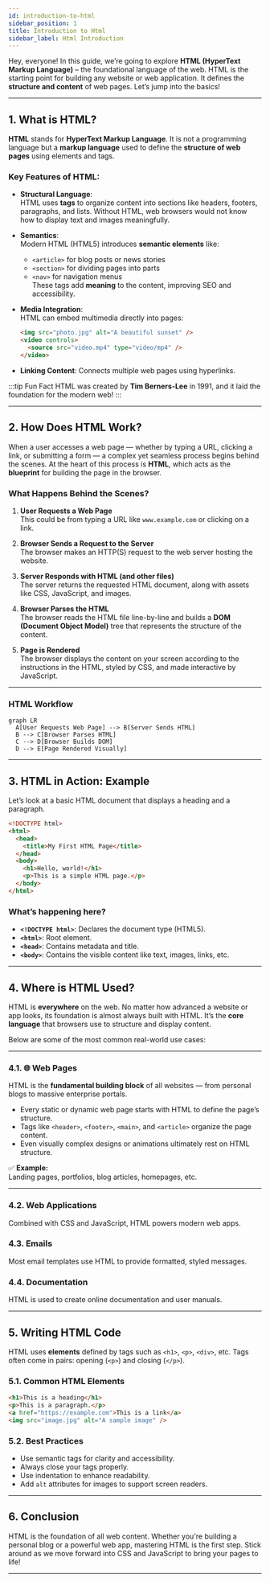 ```yaml
---
id: introduction-to-html
sidebar_position: 1
title: Introduction to Html
sidebar_label: Html Introduction
---
```


Hey, everyone!  In this guide, we’re going to explore **HTML (HyperText Markup Language)** – the foundational language of the web. HTML is the starting point for building any website or web application. It defines the **structure and content** of web pages. Let’s jump into the basics!

---

## 1. What is HTML?

**HTML** stands for **HyperText Markup Language**. It is not a programming language but a **markup language** used to define the **structure of web pages** using elements and tags.

### Key Features of HTML:


- **Structural Language**:  
  HTML uses **tags** to organize content into sections like headers, footers, paragraphs, and lists. Without HTML, web browsers would not know how to display text and images meaningfully.

- **Semantics**:  
  Modern HTML (HTML5) introduces **semantic elements** like:
  - `<article>` for blog posts or news stories
  - `<section>` for dividing pages into parts
  - `<nav>` for navigation menus  
  These tags add **meaning** to the content, improving SEO and accessibility.

- **Media Integration**:  
  HTML can embed multimedia directly into pages:
  
  ```html
  <img src="photo.jpg" alt="A beautiful sunset" />
  <video controls>
    <source src="video.mp4" type="video/mp4" />
  </video>
- **Linking Content**: Connects multiple web pages using hyperlinks.

:::tip Fun Fact
HTML was created by **Tim Berners-Lee** in 1991, and it laid the foundation for the modern web!
:::

---
## 2. How Does HTML Work?

When a user accesses a web page — whether by typing a URL, clicking a link, or submitting a form — a complex yet seamless process begins behind the scenes. At the heart of this process is **HTML**, which acts as the **blueprint** for building the page in the browser.

### What Happens Behind the Scenes?

1. **User Requests a Web Page**  
   This could be from typing a URL like `www.example.com` or clicking on a link.

2. **Browser Sends a Request to the Server**  
   The browser makes an HTTP(S) request to the web server hosting the website.

3. **Server Responds with HTML (and other files)**  
   The server returns the requested HTML document, along with assets like CSS, JavaScript, and images.

4. **Browser Parses the HTML**  
   The browser reads the HTML file line-by-line and builds a **DOM (Document Object Model)** tree that represents the structure of the content.

5. **Page is Rendered**  
   The browser displays the content on your screen according to the instructions in the HTML, styled by CSS, and made interactive by JavaScript.

---

### HTML Workflow

```mermaid
graph LR
  A[User Requests Web Page] --> B[Server Sends HTML]
  B --> C[Browser Parses HTML]
  C --> D[Browser Builds DOM]
  D --> E[Page Rendered Visually]
```

---

## 3. HTML in Action: Example

Let’s look at a basic HTML document that displays a heading and a paragraph.

```html
<!DOCTYPE html>
<html>
  <head>
    <title>My First HTML Page</title>
  </head>
  <body>
    <h1>Hello, world!</h1>
    <p>This is a simple HTML page.</p>
  </body>
</html>
```

### What’s happening here?
- **`<!DOCTYPE html>`**: Declares the document type (HTML5).
- **`<html>`**: Root element.
- **`<head>`**: Contains metadata and title.
- **`<body>`**: Contains the visible content like text, images, links, etc.

---

## 4. Where is HTML Used?

HTML is **everywhere** on the web. No matter how advanced a website or app looks, its foundation is almost always built with HTML. It’s the **core language** that browsers use to structure and display content.

Below are some of the most common real-world use cases:

---
### 4.1. 🌐 Web Pages

HTML is the **fundamental building block** of all websites — from personal blogs to massive enterprise portals.

- Every static or dynamic web page starts with HTML to define the page’s structure.
- Tags like `<header>`, `<footer>`, `<main>`, and `<article>` organize the page content.
- Even visually complex designs or animations ultimately rest on HTML structure.

✅ **Example:**  
Landing pages, portfolios, blog articles, homepages, etc.

---
### 4.2. Web Applications
Combined with CSS and JavaScript, HTML powers modern web apps.

### 4.3. Emails
Most email templates use HTML to provide formatted, styled messages.

### 4.4. Documentation
HTML is used to create online documentation and user manuals.

---

## 5. Writing HTML Code

HTML uses **elements** defined by tags such as `<h1>`, `<p>`, `<div>`, etc. Tags often come in pairs: opening (`<p>`) and closing (`</p>`).

### 5.1. Common HTML Elements

```html
<h1>This is a heading</h1>
<p>This is a paragraph.</p>
<a href="https://example.com">This is a link</a>
<img src="image.jpg" alt="A sample image" />
```

### 5.2. Best Practices

- Use semantic tags for clarity and accessibility.
- Always close your tags properly.
- Use indentation to enhance readability.
- Add `alt` attributes for images to support screen readers.

---

## 6. Conclusion

HTML is the foundation of all web content. Whether you're building a personal blog or a powerful web app, mastering HTML is the first step. Stick around as we move forward into CSS and JavaScript to bring your pages to life!

---
